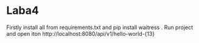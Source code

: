 # Laba4
Firstly install all from requirements.txt and pip install waitress .  Run project and  open iton http://localhost:8080/api/v1/hello-world-{13}
